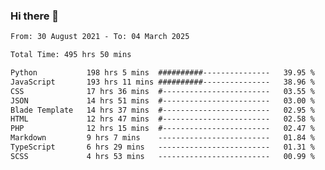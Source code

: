 ### Hi there 👋

<!--
**dominoto/dominoto** is a ✨ _special_ ✨ repository because its `README.md` (this file) appears on your GitHub profile.

Here are some ideas to get you started:

- 🔭 I’m currently working on ...
- 🌱 I’m currently learning ...
- 👯 I’m looking to collaborate on ...
- 🤔 I’m looking for help with ...
- 💬 Ask me about ...
- 📫 How to reach me: ...
- 😄 Pronouns: ...
- ⚡ Fun fact: ...
-->
<!--START_SECTION:waka-->

```txt
From: 30 August 2021 - To: 04 March 2025

Total Time: 495 hrs 50 mins

Python           198 hrs 5 mins  ##########---------------   39.95 %
JavaScript       193 hrs 11 mins ##########---------------   38.96 %
CSS              17 hrs 36 mins  #------------------------   03.55 %
JSON             14 hrs 51 mins  #------------------------   03.00 %
Blade Template   14 hrs 37 mins  #------------------------   02.95 %
HTML             12 hrs 47 mins  #------------------------   02.58 %
PHP              12 hrs 15 mins  #------------------------   02.47 %
Markdown         9 hrs 7 mins    -------------------------   01.84 %
TypeScript       6 hrs 29 mins   -------------------------   01.31 %
SCSS             4 hrs 53 mins   -------------------------   00.99 %
```

<!--END_SECTION:waka-->

